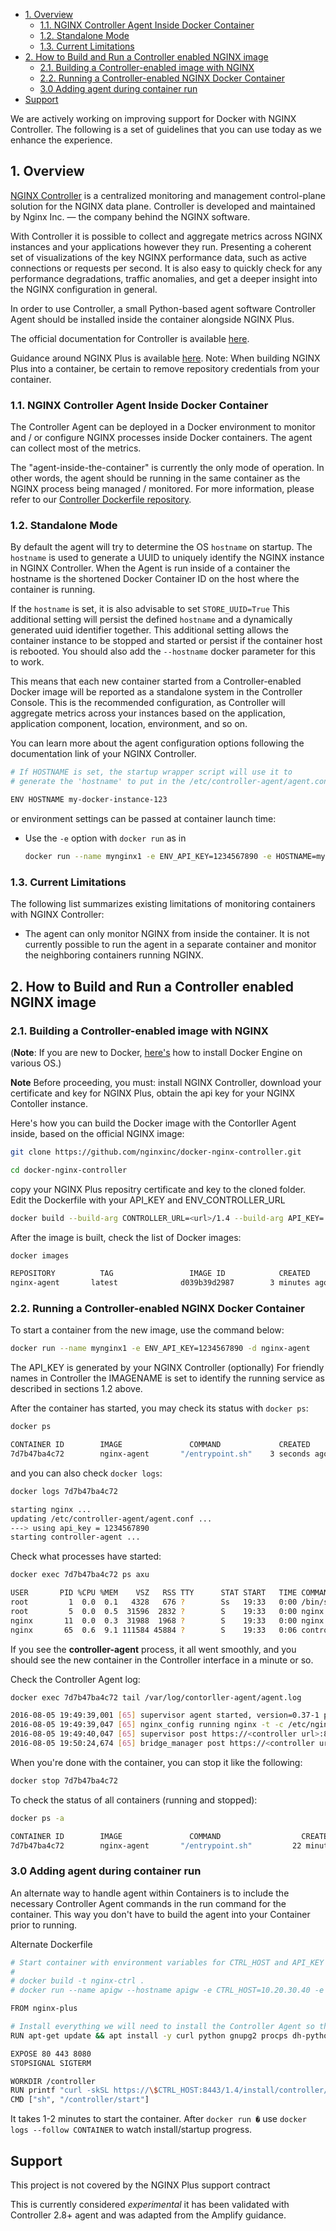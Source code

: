 
- [1. Overview](#1-overview)
  - [1.1. NGINX Controller Agent Inside Docker Container](#11-nginx-controller-agent-inside-docker-container)
  - [1.2. Standalone Mode](#12-standalone-mode)
  - [1.3. Current Limitations](#13-current-limitations)
- [2. How to Build and Run a Controller enabled NGINX image](#2-how-to-build-and-run-a-controller-enabled-nginx-image)
  - [2.1. Building a Controller-enabled image with NGINX](#21-building-a-controller-enabled-image-with-nginx)
  - [2.2. Running a Controller-enabled NGINX Docker Container](#22-running-a-controller-enabled-nginx-docker-container)
  - [3.0 Adding agent during container run](#30-adding-agent-during-container-run)
- [Support](#support)

<!-- END doctoc generated TOC please keep comment here to allow auto update -->

We are actively working on improving support for Docker with NGINX Controller.
The following is a set of guidelines that you can use today as we enhance the experience.

## 1. Overview

[NGINX Controller](https://www.nginx.com/products/nginx-controller/) is a centralized monitoring and management control-plane solution for the NGINX data plane. Controller is developed and maintained by Nginx Inc. — the company behind the NGINX software.

With Controller it is possible to collect and aggregate metrics across NGINX instances and your applications however they run.  Presenting a coherent set of visualizations of the key NGINX performance data, such as active connections or requests per second. It is also easy to quickly check for any performance degradations, traffic anomalies, and get a deeper insight into the NGINX configuration in general.

In order to use Controller, a small Python-based agent software Controller Agent should be installed inside the container alongside NGINX Plus.

The official documentation for Controller is available [here](https://docs.nginx.com/nginx-controller/).

Guidance around NGINX Plus is available [here](https://www.nginx.com/blog/deploying-nginx-nginx-plus-docker/).
Note: When building NGINX Plus into a container, be certain to remove repository credentials from your container. 

### 1.1. NGINX Controller Agent Inside Docker Container

The Controller Agent can be deployed in a Docker environment to monitor and / or configure NGINX processes inside Docker containers.
The agent can collect most of the metrics.

The "agent-inside-the-container" is currently the only mode of operation. In other words, the agent should be running in the same container as the NGINX process being managed / monitored.
For more information, please refer to our [Controller Dockerfile repository](https://github.com/nginxinc/docker-nginx-controller.git).

### 1.2. Standalone Mode

By default the agent will try to determine the OS `hostname` on startup. The `hostname` is used to generate a UUID to uniquely identify the NGINX instance in NGINX Controller.  When the Agent is run inside of a container the hostname is the shortened Docker Container ID on the host where the container is running.

If the `hostname` is set, it is also advisable to set `STORE_UUID=True`  This additional setting will persist the defined `hostname` and a dynamically generated uuid identifier together.  This additional setting allows the container instance to be stopped and started or persist if the container host is rebooted. You should also add the `--hostname` docker parameter for this to work.

This means that each new container started from a Controller-enabled Docker image will be reported as a standalone system in the Controller Console.
This is the recommended configuration, as Controller will aggregate metrics across your instances based on the application, application component, location, environment, and so on.

You can learn more about the agent configuration options following the documentation link of your NGINX Controller.

  ```bash
  # If HOSTNAME is set, the startup wrapper script will use it to
  # generate the 'hostname' to put in the /etc/controller-agent/agent.conf

  ENV HOSTNAME my-docker-instance-123
  
  ```

  or environment settings can be passed at container launch time:

- Use the `-e` option with `docker run` as in

  ```bash
  docker run --name mynginx1 -e ENV_API_KEY=1234567890 -e HOSTNAME=my-instance-123 --hostname=my-instance-123 -d nginx-agent
  ```

### 1.3. Current Limitations

The following list summarizes existing limitations of monitoring containers with NGINX Controller:

- The agent can only monitor NGINX from inside the container. It is not currently possible to run the agent in a separate container and monitor the neighboring containers running NGINX.

## 2. How to Build and Run a Controller enabled NGINX image

### 2.1. Building a Controller-enabled image with NGINX

(**Note**: If you are new to Docker, [here's](https://docs.docker.com/engine/installation/) how to install Docker Engine on various OS.)

**Note** Before proceeding, you must: install NGINX Controller, download your certificate and key for NGINX Plus, obtain the api key for your NGINX Contoller instance.

Here's how you can build the Docker image with the Contorller Agent inside, based on the official NGINX image:

```bash
git clone https://github.com/nginxinc/docker-nginx-controller.git
```

```bash
cd docker-nginx-controller
```

copy your NGINX Plus repositry certificate and key to the cloned folder.  
Edit the Dockerfile with your API_KEY and ENV_CONTROLLER_URL

```bash
docker build --build-arg CONTROLLER_URL=<url>/1.4 --build-arg API_KEY='abcdefxxxxxx' -t nginx-agent .
```

After the image is built, check the list of Docker images:

```bash
docker images
```

```bash
REPOSITORY          TAG                 IMAGE ID            CREATED             SIZE
nginx-agent       latest              d039b39d2987        3 minutes ago       241.6 MB
```

### 2.2. Running a Controller-enabled NGINX Docker Container

To start a container from the new image, use the command below:

```bash
docker run --name mynginx1 -e ENV_API_KEY=1234567890 -d nginx-agent
```

The API_KEY is generated by your NGINX Controller
(optionally) For friendly names in Controller the IMAGENAME is set to identify the running service as described in sections 1.2 above.

After the container has started, you may check its status with `docker ps`:

```bash
docker ps
```

```bash
CONTAINER ID        IMAGE               COMMAND             CREATED             STATUS              PORTS               NAMES
7d7b47ba4c72        nginx-agent       "/entrypoint.sh"    3 seconds ago       Up 2 seconds        80/tcp, 443/tcp     mynginx1
```

and you can also check `docker logs`:

```bash
docker logs 7d7b47ba4c72
```

```bash
starting nginx ...
updating /etc/controller-agent/agent.conf ...
---> using api_key = 1234567890
starting controller-agent ...
```

Check what processes have started:

```bash
docker exec 7d7b47ba4c72 ps axu
```

```bash
USER       PID %CPU %MEM    VSZ   RSS TTY      STAT START   TIME COMMAND
root         1  0.0  0.1   4328   676 ?        Ss   19:33   0:00 /bin/sh /entrypoint.sh
root         5  0.0  0.5  31596  2832 ?        S    19:33   0:00 nginx: master process nginx -g daemon off;
nginx       11  0.0  0.3  31988  1968 ?        S    19:33   0:00 nginx: worker process
nginx       65  0.6  9.1 111584 45884 ?        S    19:33   0:06 controller-agent
```

If you see the **controller-agent** process, it all went smoothly, and you should see the new container in the Controller interface in a minute or so.

Check the Controller Agent log:

```bash
docker exec 7d7b47ba4c72 tail /var/log/contorller-agent/agent.log
```

```bash
2016-08-05 19:49:39,001 [65] supervisor agent started, version=0.37-1 pid=65 uuid=<..>
2016-08-05 19:49:39,047 [65] nginx_config running nginx -t -c /etc/nginx/nginx.conf
2016-08-05 19:49:40,047 [65] supervisor post https://<controller url>:8443/<..>/ffeedd0102030405060708/agent/ 200 85 4 0.096
2016-08-05 19:50:24,674 [65] bridge_manager post https://<controller url>:8443/<..>/ffeedd0102030405060708/update/ 202 2370 0 0.084
```

When you're done with the container, you can stop it like the following:

```bash
docker stop 7d7b47ba4c72
```

To check the status of all containers (running and stopped):

```bash
docker ps -a
```

```bash
CONTAINER ID        IMAGE               COMMAND                  CREATED             STATUS                        PORTS               NAMES
7d7b47ba4c72        nginx-agent       "/entrypoint.sh"         22 minutes ago      Exited (137) 19 seconds ago                       mynginx1
```

### 3.0 Adding agent during container run

An alternate way to handle agent within Containers is to include the necessary Controller Agent commands in the run command for the container.
This way you don't have to build the agent into your Container prior to running.

Alternate Dockerfile

```bash
# Start container with environment variables for CTRL_HOST and API_KEY
#
# docker build -t nginx-ctrl .
# docker run --name apigw --hostname apigw -e CTRL_HOST=10.20.30.40 -e API_KEY=deadbeef -d -P nginx-ctrl

FROM nginx-plus

# Install everything we will need to install the Controller Agent so that the container can start quickly
RUN apt-get update && apt install -y curl python gnupg2 procps dh-python distro-info-data libmpdec2 libpython3-stdlib libpython3.5-minimal libpython3.5-stdlib lsb-release python3 python3-minimal python3.5 python3.5-minimal

EXPOSE 80 443 8080
STOPSIGNAL SIGTERM

WORKDIR /controller
RUN printf "curl -skSL https://\$CTRL_HOST:8443/1.4/install/controller/ | bash -s - -y\nnginx -g 'daemon off;'" > start
CMD ["sh", "/controller/start"]
```

It takes 1-2 minutes to start the container. After `docker run �` use `docker logs --follow CONTAINER` to watch install/startup progress.

## Support

This project is not covered by the NGINX Plus support contract

This is currently considered *experimental* it has been validated with Controller 2.8+ agent and was adapted from the Amplify guidance.
